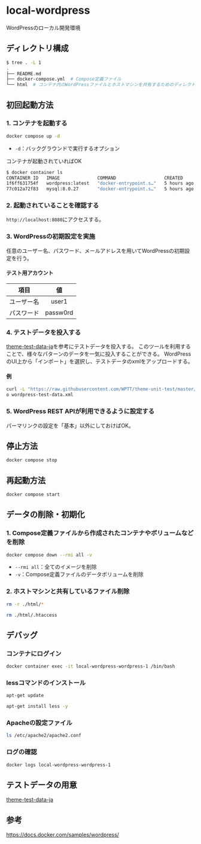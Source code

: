 # local-wordpress
WordPressのローカル開発環境

## ディレクトリ構成
```bash
$ tree . -L 1
.
├── README.md
├── docker-compose.yml  # Compose定義ファイル
└── html  # コンテナ内のWordPressファイルとホストマシンを共有するためのディレクトリ
```


## 初回起動方法

### 1. コンテナを起動する

```bash
docker compose up -d
```

* `-d`：バックグラウンドで実行するオプション

コンテナが起動されていればOK

```bash
$ docker container ls
CONTAINER ID   IMAGE              COMMAND                  CREATED       STATUS         PORTS                  NAMES
1f6ff631754f   wordpress:latest   "docker-entrypoint.s…"   5 hours ago   Up 3 seconds   0.0.0.0:8080->80/tcp   local-wordpress-wordpress-1
77c012a72f83   mysql:8.0.27       "docker-entrypoint.s…"   5 hours ago   Up 3 seconds   3306/tcp, 33060/tcp    local-wordpress-db-1
```

### 2. 起動されていることを確認する

`http://localhost:8080`にアクセスする。

### 3. WordPressの初期設定を実施

任意のユーザー名、パスワード、メールアドレスを用いてWordPressの初期設定を行う。

#### テスト用アカウント

| 項目       | 値       |
|:----------:|:--------:|
| ユーザー名 | user1    |
| パスワード | passw0rd |

### 4. テストデータを投入する

[theme-test-data-ja]を参考にテストデータを投入する。
このツールを利用することで、様々なパターンのデータを一気に投入することができる。
WordPressのUI上から「インポート」を選択し、テストデータのxmlをアップロードする。

#### 例

```bash
curl -L "https://raw.githubusercontent.com/WPTT/theme-unit-test/master/themeunittestdata.wordpress.xml" -
o wordpress-test-data.xml
```

### 5. WordPress REST APIが利用できるように設定する

パーマリンクの設定を「基本」以外にしておけばOK。

## 停止方法

```bash
docker compose stop
```

## 再起動方法

```bash
docker compose start
```

## データの削除・初期化

### 1. Compose定義ファイルから作成されたコンテナやボリュームなどを削除

```bash
docker compose down --rmi all -v
```

* `--rmi all`：全てのイメージを削除
* `-v`：Compose定義ファイルのデータボリュームを削除


### 2. ホストマシンと共有しているファイル削除

```bash
rm -r ./html/*
```

```bash
rm ./html/.htaccess
```

## デバッグ

### コンテナにログイン

```bash
docker container exec -it local-wordpress-wordpress-1 /bin/bash
```

### lessコマンドのインストール

```bash
apt-get update
```

```bash
apt-get install less -y
```


### Apacheの設定ファイル

```bash
ls /etc/apache2/apache2.conf
```

### ログの確認

```bash
docker logs local-wordpress-wordpress-1
```

## テストデータの用意

[theme-test-data-ja]


## 参考
https://docs.docker.com/samples/wordpress/


[theme-test-data-ja]: https://github.com/jawordpressorg/theme-test-data-ja